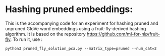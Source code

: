 # Hashing pruned embeddings:

This is the accompanying code for an experiment for hashing pruned and unpruned GloVe word embeddings using a fruit-fly-derived hashing algorithm. It is based on the repository https://github.com/ml-for-nlp/fruit-fly. To run it, use :

    python3 pruned_fly_solution_pca.py --matrix_type=pruned --num_cat=2
